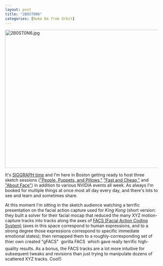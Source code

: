 ```yaml
---
layout: post
title: "2B0ST0N6"
categories: [Nuke Em from Orbit]
---
```

<img alt="2B0ST0N6.jpg" src="http://www.botzilla.com/blog/pix2006/2B0ST0N6.jpg" width="807" height="454" border="0" />

It's <a href="http://www.siggraph.org/s2006/">SIGGRAPH time</a> and I'm here in Boston getting ready to host three sketch sessions (<a href="http://www.siggraph.org/s2006/main.php?f=conference&p=sketches&s=11">"People, Puppets, and Pillows,"</a> <a href="http://www.siggraph.org/s2006/main.php?f=conference&p=sketches&s=28">"Fast and Cheap,"</a> and <a href="http://www.siggraph.org/s2006/main.php?f=conference&p=sketches&s=30">"About Face"</a>) in addition to various NVIDIA events all week. As always I'm booked for multiple things at once most all day every day, and there's lots to see and learn and sometimes share.

At this moment I'm sitting in the sketch audience watching a terrific presentation on the facial action capture used for <i>King Kong</i> (short version: they built a solver for their facial mocap that reduced the many XYZ motion-capture tracks into tracks along the axes of <a href="http://www.paulekman.com/">FACS (Facial Action Coding System)</a> (axes in this space correspond to human expressions, and to a strong degree those expressions correspond to specific immediate emotional states); then remapped them to a roughly-corresponding set of thier own created "gFACS" &#151; gorilla FACS &#151; which gave really terrific high-quality results. As a bonus, the FACS tracks are a lot more intuitive for subsequent tweaks and revisions than just trying to manipulate dozens of scattered XYZ tracks. Cool!)





